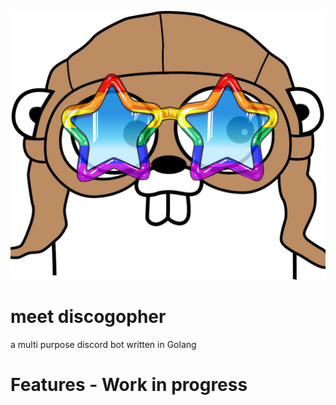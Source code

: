 ![discogopher](pictures/discogopher.png)

# meet discogopher
a multi purpose discord bot written in Golang

# Features - Work in progress